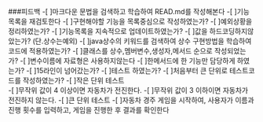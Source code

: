 ###피드백
-[ ]마크다운 문법을 검색하고 학습하여 READ.md를 작성해본다
-[ ]기능 목록을 재검토한다
    -[ ]구현해야할 기능을 목록중심으로 작성하였는가?
    -[ ]예외상황을 정리하였는가?
-[ ]기능목록을 지속적으로 업데이트하였는가?
-[ ]값을 하드코딩하지않았는가? (단.상수는예외) 
    -[ ]java상수의 키워드를 검색하여 상수 구현방법을 학습하여 코드에 적용하였는가?
-[ ]클래스를 상수,멤버변수,생성자,메서드 순으로 작성되었는가?
-[ ]변수이름에 자료형은 사용하지않는다
-[ ]한메서드에 한 기능만 담당하게 하였는가?
    -[ ]15라인이 넘어갔는가?
-[ ]테스트 하였는가?
    -[ ]처음부터 큰 단위로 테스트코드를 작성하였는가?
    -[ ]작은 단위 테스트  
        -[ ]무작위 값이 4 이상이면 자동차가 전진한다.
        -[ ]무작위 값이 3 이하이면 자동차가 전진하지 않는다.
    -[ ]큰 단위 테스트
        -[ ]자동차 경주 게임을 시작하여, 사용자가 이름과 진행 횟수를 입력하고, 게임을 진행한 후 결과를 확인한다